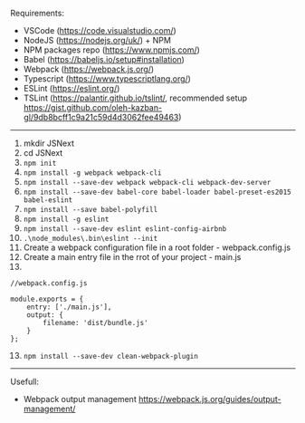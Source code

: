 Requirements:
- VSCode (https://code.visualstudio.com/)
- NodeJS (https://nodejs.org/uk/) + NPM
- NPM packages repo (https://www.npmjs.com/)
- Babel (https://babeljs.io/setup#installation)
- Webpack (https://webpack.js.org/)
- Typescript (https://www.typescriptlang.org/)
- ESLint (https://eslint.org/)
- TSLint (https://palantir.github.io/tslint/, recommended setup https://gist.github.com/oleh-kazban-gl/9db8bcff1c9a21c59d4d3062fee49463)

---

1. mkdir JSNext
2. cd JSNext
3. ```npm init```
4. ```npm install -g webpack webpack-cli```
5. ```npm install --save-dev webpack webpack-cli webpack-dev-server```
6. ```npm install --save-dev babel-core babel-loader babel-preset-es2015 babel-eslint```
6. ```npm install --save babel-polyfill```
7. ```npm install -g eslint```
8. ```npm install --save-dev eslint eslint-config-airbnb```
9. ```.\node_modules\.bin\eslint --init```
10. Create a webpack configuration file in a root folder - webpack.config.js
11. Create a main entry file in the rrot of your project - main.js
12. 
```
//webpack.config.js

module.exports = {
    entry: ['./main.js'],
    output: {
        filename: 'dist/bundle.js'
    }
};
```
13. ```npm install --save-dev clean-webpack-plugin```
---
Usefull:
- Webpack output management https://webpack.js.org/guides/output-management/

<!-- xxx. ```npm install --save-dev typescript ts-loader``` -->
<!-- xxx. ```npm install --save-dev tslint``` -->


